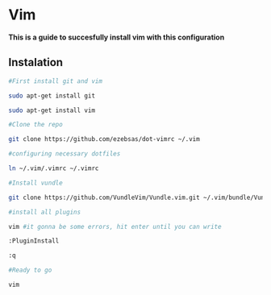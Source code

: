Vim
===
**This is a guide to succesfully install vim with this configuration**

## Instalation

``` bash
#First install git and vim

sudo apt-get install git

sudo apt-get install vim

#Clone the repo

git clone https://github.com/ezebsas/dot-vimrc ~/.vim

#configuring necessary dotfiles

ln ~/.vim/.vimrc ~/.vimrc

#Install vundle 

git clone https://github.com/VundleVim/Vundle.vim.git ~/.vim/bundle/Vundle.vim

#install all plugins

vim #it gonna be some errors, hit enter until you can write

:PluginInstall

:q

#Ready to go

vim
```
